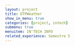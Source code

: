 ```yaml
---
layout: project
title: DTPWeather
show_in_menu: true
categories: [project, intech]
submenu: true
menuitem: IN'TECH INFO
related_experience: Semestre 5
---
```


